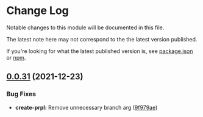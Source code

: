 # Change Log

Notable changes to this module will be documented in this file.

The latest note here may not correspond to the the latest version published.

If you're looking for what the latest published version is, see [package.json](./package.json)
or [npm](https://www.npmjs.com/package/create-prpl).

## [0.0.31](https://github.com/tyhopp/prpl/compare/create-prpl@0.0.30...create-prpl@0.0.31) (2021-12-23)

### Bug Fixes

* **create-prpl:** Remove unnecessary branch arg ([9f979ae](https://github.com/tyhopp/prpl/commit/9f979aea10ac63f8be6c8a63f75fc5b134dcde05))
